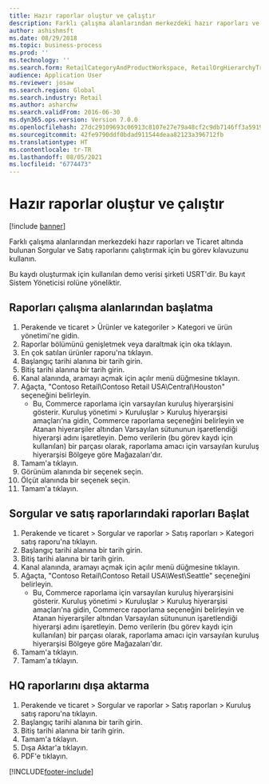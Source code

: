 ```yaml
---
title: Hazır raporlar oluştur ve çalıştır
description: Farklı çalışma alanlarından merkezdeki hazır raporları ve Ticaret altında bulunan Sorgular ve Satış raporlarını çalıştırmak için bu görev kılavuzunu kullanın.
author: ashishmsft
ms.date: 08/29/2018
ms.topic: business-process
ms.prod: ''
ms.technology: ''
ms.search.form: RetailCategoryAndProductWorkspace, RetailOrgHierarchyTreeLookup, SrsReportViewerForm
audience: Application User
ms.reviewer: josaw
ms.search.region: Global
ms.search.industry: Retail
ms.author: asharchw
ms.search.validFrom: 2016-06-30
ms.dyn365.ops.version: Version 7.0.0
ms.openlocfilehash: 27dc29109693c06913c8107e27e79a48cf2c9db7146ff3a5919305366641af3d
ms.sourcegitcommit: 42fe9790ddf0bdad911544deaa82123a396712fb
ms.translationtype: HT
ms.contentlocale: tr-TR
ms.lasthandoff: 08/05/2021
ms.locfileid: "6774473"
---
```

# <a name="generate-and-run-out-of-box-reports"></a>Hazır raporlar oluştur ve çalıştır

[!include [banner](../includes/banner.md)]

Farklı çalışma alanlarından merkezdeki hazır raporları ve Ticaret altında bulunan Sorgular ve Satış raporlarını çalıştırmak için bu görev kılavuzunu kullanın.

Bu kaydı oluşturmak için kullanılan demo verisi şirketi USRT'dir. Bu kayıt Sistem Yöneticisi rolüne yöneliktir.

## <a name="launch-reports-from-workspaces"></a>Raporları çalışma alanlarından başlatma
1. Perakende ve ticaret > Ürünler ve kategoriler > Kategori ve ürün yönetimi'ne gidin.
2. Raporlar bölümünü genişletmek veya daraltmak için oka tıklayın.
3. En çok satılan ürünler raporu'na tıklayın.
4. Başlangıç tarihi alanına bir tarih girin.
5. Bitiş tarihi alanına bir tarih girin.
6. Kanal alanında, aramayı açmak için açılır menü düğmesine tıklayın.
7. Ağaçta, "Contoso Retail\Contoso Retail USA\Central\Houston" seçeneğini belirleyin.
    * Bu, Commerce raporlama için varsayılan kuruluş hiyerarşisini gösterir.   Kuruluş yönetimi > Kuruluşlar > Kuruluş hiyerarşisi amaçları'na gidin, Commerce raporlama seçeneğini belirleyin ve Atanan hiyerarşiler altından Varsayılan sütununun işaretlendiği hiyerarşi adını işaretleyin. Demo verilerin (bu görev kaydı için kullanılan) bir parçası olarak, raporlama amacı için varsayılan kuruluş hiyerarşisi Bölgeye göre Mağazaları'dır.     
8. Tamam'a tıklayın.
9. Görünüm alanında bir seçenek seçin.
10. Ölçüt alanında bir seçenek seçin.
11. Tamam'a tıklayın.

## <a name="launch-reports-from-the-inquiries-and-sales-reports"></a>Sorgular ve satış raporlarındaki raporları Başlat
1. Perakende ve ticaret > Sorgular ve raporlar > Satış raporları > Kategori satış raporu'na tıklayın.
2. Başlangıç tarihi alanına bir tarih girin.
3. Bitiş tarihi alanına bir tarih girin.
4. Kanal alanında, aramayı açmak için açılır menü düğmesine tıklayın.
5. Ağaçta, "Contoso Retail\Contoso Retail USA\West\Seattle" seçeneğini belirleyin.
    * Bu, Commerce raporlama için varsayılan kuruluş hiyerarşisini gösterir. Kuruluş yönetimi > Kuruluşlar > Kuruluş hiyerarşisi amaçları'na gidin, Commerce raporlama seçeneğini belirleyin ve Atanan hiyerarşiler altından Varsayılan sütununun işaretlendiği hiyerarşi adını işaretleyin. Demo verilerin (bu görev kaydı için kullanılan) bir parçası olarak, raporlama amacı için varsayılan kuruluş hiyerarşisi Bölgeye göre Mağazaları'dır.     
6. Tamam'a tıklayın.
7. Tamam'a tıklayın.

## <a name="export-an-hq-reports"></a>HQ raporlarını dışa aktarma
1. Perakende ve ticaret > Sorgular ve raporlar > Satış raporları > Kuruluş satış raporu'na tıklayın.
2. Başlangıç tarihi alanına bir tarih girin.
3. Bitiş tarihi alanına bir tarih girin.
4. Tamam'a tıklayın.
5. Dışa Aktar'a tıklayın.
6. PDF'e tıklayın.



[!INCLUDE[footer-include](../../includes/footer-banner.md)]